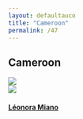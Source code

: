 ```yaml
---
layout: defaultauco
title: "Cameroon"
permalink: /47
---
```

<div class="container-0">
    <div class="container-title">
        <span class="country"><h2>Cameroon</h2></span>
        <div class="photo-co">
          <img src="https://www.worldatlas.com/r/w960-q80/upload/96/46/cc/cm-01.jpg" >
    </div>
</div>
<!-- partial:index.partial.html -->
<div class="container">
  <div class="timeline clearfix">
  <div class="vertical-line">
 <div id="post-1" class="vesti-col timeline-post">
      <div class="vesti-content-wrapper">
        <div class="photo">
          <img src="https://img.lemde.fr/2017/04/25/0/0/4912/7360/664/0/75/0/33bbce2_29564-wp8kqa.07bob0rudi.jpg">
          <div class="vesti-date-wrapper">
            <div class="vesti-date">
            </div>
          </div>
        </div>
        <div class="vesti-desc">
          <a class="desc-a" href="#">
            <h4><a href="/lmiano">Léonora Miano</a></h4>
          </a>
        </div>
      </div>
    </div>


<!-- partial -->
